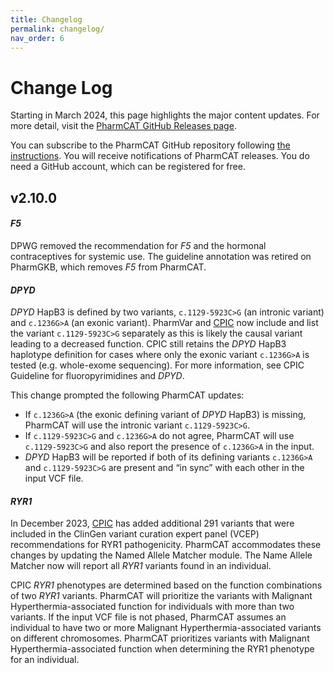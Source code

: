 ```yaml
---
title: Changelog
permalink: changelog/
nav_order: 6
---
```


# Change Log

Starting in March 2024, this page highlights the major content updates. For more detail, visit the [PharmCAT GitHub Releases page](https://github.com/PharmGKB/PharmCAT/releases).

You can subscribe to the PharmCAT GitHub repository following [the instructions](https://github.blog/changelog/2018-11-27-watch-releases/). You will receive notifications of PharmCAT releases. You do need a GitHub account, which can be registered for free.

## v2.10.0

#### _F5_

DPWG removed the recommendation for _F5_ and the hormonal contraceptives for systemic use. The guideline annotation was retired on PharmGKB, which removes _F5_ from PharmCAT.

#### _DPYD_

_DPYD_ HapB3 is defined by two variants, `c.1129-5923C>G` (an intronic variant) and `c.1236G>A` (an exonic variant). PharmVar and [CPIC](https://cpicpgx.org/guidelines/guideline-for-fluoropyrimidines-and-dpyd/) now include and list the variant `c.1129-5923C>G` separately as this is likely the causal variant leading to a decreased function. CPIC still retains the _DPYD_ HapB3 haplotype definition for cases where only the exonic variant `c.1236G>A` is tested (e.g. whole-exome sequencing). For more information, see CPIC Guideline for fluoropyrimidines and _DPYD_.

This change prompted the following PharmCAT updates:

- If `c.1236G>A` (the exonic defining variant of _DPYD_ HapB3) is missing, PharmCAT will use the intronic variant `c.1129-5923C>G`.
- If `c.1129-5923C>G` and `c.1236G>A` do not agree, PharmCAT will use `c.1129-5923C>G` and also report the presence of `c.1236G>A` in the input.
- _DPYD_ HapB3 will be reported if both of its defining variants `c.1236G>A` and `c.1129-5923C>G` are present and “in sync” with each other in the input VCF file.

#### _RYR1_

In December 2023, [CPIC](https://cpicpgx.org/guidelines/cpic-guideline-for-ryr1-and-cacna1s/) has added additional 291 variants that were included in the ClinGen variant curation expert panel (VCEP) recommendations for RYR1 pathogenicity. PharmCAT accommodates these changes by updating the Named Allele Matcher module. The Name Allele Matcher now will report all _RYR1_ variants found in an individual. 

CPIC _RYR1_ phenotypes are determined based on the function combinations of two _RYR1_ variants. PharmCAT will prioritize the variants with Malignant Hyperthermia-associated function for individuals with more than two variants. If the input VCF file is not phased, PharmCAT assumes an individual to have two or more Malignant Hyperthermia-associated variants on different chromosomes. PharmCAT prioritizes variants with Malignant Hyperthermia-associated function when determining the RYR1 phenotype for an individual.

